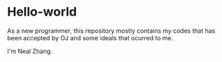 # Hello-world
As a new programmer, this repository mostly contains my codes that has been accepted by OJ and some ideals that ocurred to me. 

I'm Neal Zhang.
